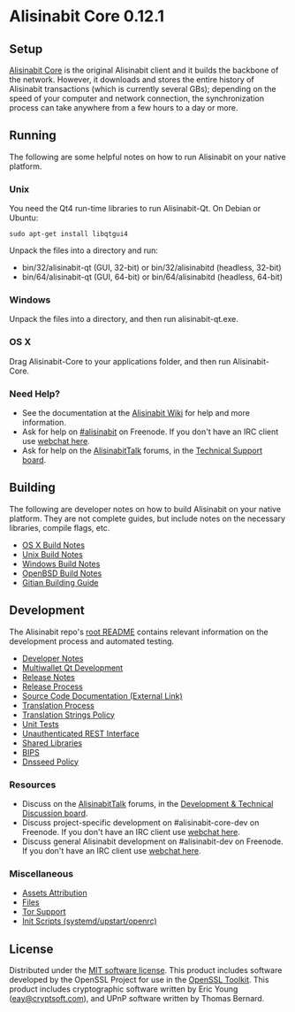 Alisinabit Core 0.12.1
=====================

Setup
---------------------
[Alisinabit Core](http://alisinabit.org/en/download) is the original Alisinabit client and it builds the backbone of the network. However, it downloads and stores the entire history of Alisinabit transactions (which is currently several GBs); depending on the speed of your computer and network connection, the synchronization process can take anywhere from a few hours to a day or more.

Running
---------------------
The following are some helpful notes on how to run Alisinabit on your native platform.

### Unix

You need the Qt4 run-time libraries to run Alisinabit-Qt. On Debian or Ubuntu:

	sudo apt-get install libqtgui4

Unpack the files into a directory and run:

- bin/32/alisinabit-qt (GUI, 32-bit) or bin/32/alisinabitd (headless, 32-bit)
- bin/64/alisinabit-qt (GUI, 64-bit) or bin/64/alisinabitd (headless, 64-bit)



### Windows

Unpack the files into a directory, and then run alisinabit-qt.exe.

### OS X

Drag Alisinabit-Core to your applications folder, and then run Alisinabit-Core.

### Need Help?

* See the documentation at the [Alisinabit Wiki](https://en.alisinabit.it/wiki/Main_Page)
for help and more information.
* Ask for help on [#alisinabit](http://webchat.freenode.net?channels=alisinabit) on Freenode. If you don't have an IRC client use [webchat here](http://webchat.freenode.net?channels=alisinabit).
* Ask for help on the [AlisinabitTalk](https://alisinabittalk.org/) forums, in the [Technical Support board](https://alisinabittalk.org/index.php?board=4.0).

Building
---------------------
The following are developer notes on how to build Alisinabit on your native platform. They are not complete guides, but include notes on the necessary libraries, compile flags, etc.

- [OS X Build Notes](build-osx.md)
- [Unix Build Notes](build-unix.md)
- [Windows Build Notes](build-windows.md)
- [OpenBSD Build Notes](build-openbsd.md)
- [Gitian Building Guide](gitian-building.md)

Development
---------------------
The Alisinabit repo's [root README](/README.md) contains relevant information on the development process and automated testing.

- [Developer Notes](developer-notes.md)
- [Multiwallet Qt Development](multiwallet-qt.md)
- [Release Notes](release-notes.md)
- [Release Process](release-process.md)
- [Source Code Documentation (External Link)](https://dev.visucore.com/alisinabit/doxygen/)
- [Translation Process](translation_process.md)
- [Translation Strings Policy](translation_strings_policy.md)
- [Unit Tests](unit-tests.md)
- [Unauthenticated REST Interface](REST-interface.md)
- [Shared Libraries](shared-libraries.md)
- [BIPS](bips.md)
- [Dnsseed Policy](dnsseed-policy.md)

### Resources
* Discuss on the [AlisinabitTalk](https://alisinabittalk.org/) forums, in the [Development & Technical Discussion board](https://alisinabittalk.org/index.php?board=6.0).
* Discuss project-specific development on #alisinabit-core-dev on Freenode. If you don't have an IRC client use [webchat here](http://webchat.freenode.net/?channels=alisinabit-core-dev).
* Discuss general Alisinabit development on #alisinabit-dev on Freenode. If you don't have an IRC client use [webchat here](http://webchat.freenode.net/?channels=alisinabit-dev).

### Miscellaneous
- [Assets Attribution](assets-attribution.md)
- [Files](files.md)
- [Tor Support](tor.md)
- [Init Scripts (systemd/upstart/openrc)](init.md)

License
---------------------
Distributed under the [MIT software license](http://www.opensource.org/licenses/mit-license.php).
This product includes software developed by the OpenSSL Project for use in the [OpenSSL Toolkit](https://www.openssl.org/). This product includes
cryptographic software written by Eric Young ([eay@cryptsoft.com](mailto:eay@cryptsoft.com)), and UPnP software written by Thomas Bernard.
